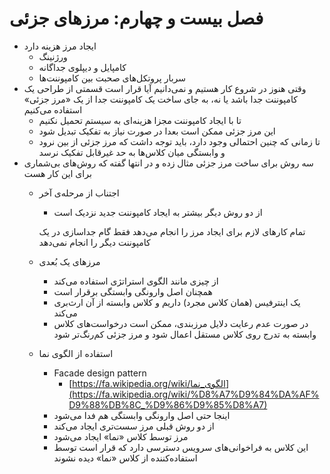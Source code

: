 # فصل بیست و چهارم: مرزهای جزئی

- ایجاد مرز هزینه دارد
    - ورژنینگ
    - کامپایل و دیپلوی جداگانه
    - سربار پروتکل‌های صحبت بین کامپوننت‌ها
- وقتی هنوز در شروع کار هستیم و نمی‌دانیم آیا قرار است قسمتی از طراحی یک کامپوننت جدا باشد یا نه، به جای ساخت یک کامپوننت جدا از یک «مرز جزئی» استفاده می‌کنیم
    - تا با ایجاد کامپوننت مجزا هزینه‌ای به سیستم تحمیل نکنیم
    - این مرز جزئی ممکن است بعدا در صورت نیاز به تفکیک تبدیل شود
    - تا زمانی که چنین احتمالی وجود دارد، باید توجه داشت که مرز جزئی از بین نرود و وابستگی میان کلاس‌ها به حد غیرقابل تفکیک نرسد
- سه روش برای ساخت مرز جزئی مثال زده و در انتها گفته که روش‌های بی‌شماری برای این کار هست
    - اجتناب از مرحله‌ی آخر
        - از دو روش دیگر بیشتر به ایجاد کامپوننت جدید نزدیک است
        
        تمام کارهای لازم برای ایجاد مرز را انجام می‌دهد فقط گام جداسازی در یک کامپوننت دیگر را انجام نمی‌دهد
        
    - مرزهای یک بُعدی
        - از چیزی مانند الگوی استراتژی استفاده می‌کند
        - همچنان اصل وارونگی وابستگی برقرار است
        - یک اینترفیس (همان کلاس مجرد) داریم و کلاس وابسته از آن ارث‌بری می‌کند
        - در صورت عدم رعایت دلایل مرزبندی، ممکن است درخواست‌های کلاس وابسته به تدرج روی کلاس مستقل اعمال شود و مرز جزئی کم‌رنگ‌تر شود
    - استفاده از الگوی نما
        - Facade design pattern
            - [https://fa.wikipedia.org/wiki/الگوی_نما](https://fa.wikipedia.org/wiki/%D8%A7%D9%84%DA%AF%D9%88%DB%8C_%D9%86%D9%85%D8%A7)
        - اینجا حتی اصل وارونگی وابستگی هم فدا می‌شود
        - از دو روش قبلی مرز سست‌تری ایجاد می‌کند
        - مرز توسط کلاس «نما» ایجاد می‌شود
        - این کلاس به فراخوانی‌های سرویس دسترسی دارد که قرار است توسط استفاده‌کننده از کلاس «نما» دیده نشوند